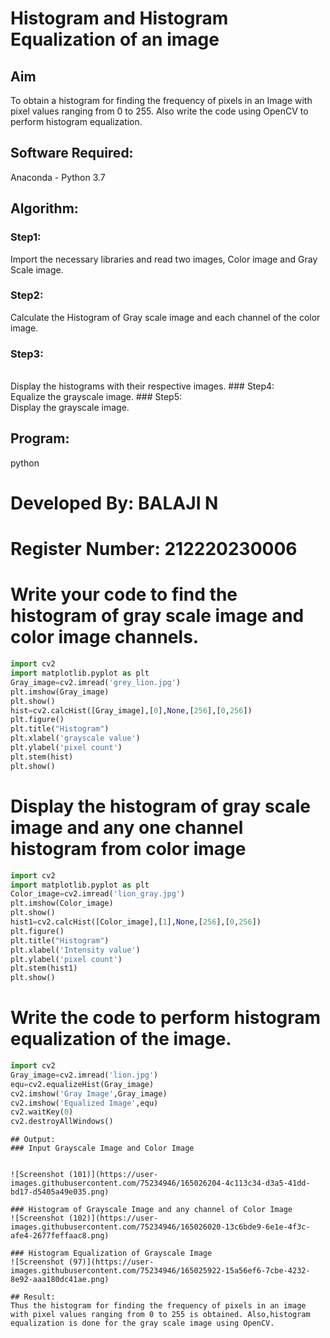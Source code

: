 # Histogram and Histogram Equalization of an image
## Aim
To obtain a histogram for finding the frequency of pixels in an Image with pixel values ranging from 0 to 255. Also write the code using OpenCV to perform histogram equalization.

## Software Required:
Anaconda - Python 3.7

## Algorithm:
### Step1:
Import the necessary libraries and read two images, Color image and Gray Scale image.

### Step2:
Calculate the Histogram of Gray scale image and each channel of the color image.

### Step3:
<br>
Display the histograms with their respective images.
### Step4:
<br>
Equalize the grayscale image.
### Step5:
<br>
Display the grayscale image.

## Program:
python
# Developed By: BALAJI N
# Register Number: 212220230006

# Write your code to find the histogram of gray scale image and color image channels.
```python
import cv2
import matplotlib.pyplot as plt
Gray_image=cv2.imread('grey_lion.jpg')
plt.imshow(Gray_image)
plt.show()
hist=cv2.calcHist([Gray_image],[0],None,[256],[0,256])
plt.figure()
plt.title("Histogram")
plt.xlabel('grayscale value')
plt.ylabel('pixel count')
plt.stem(hist)
plt.show()
```





# Display the histogram of gray scale image and any one channel histogram from color image
```python
import cv2
import matplotlib.pyplot as plt
Color_image=cv2.imread('lion_gray.jpg')
plt.imshow(Color_image)
plt.show()
hist1=cv2.calcHist([Color_image],[1],None,[256],[0,256])
plt.figure()
plt.title("Histogram")
plt.xlabel('Intensity value')
plt.ylabel('pixel count')
plt.stem(hist1)
plt.show()
```





# Write the code to perform histogram equalization of the image. 
```python
import cv2
Gray_image=cv2.imread('lion.jpg')
equ=cv2.equalizeHist(Gray_image)
cv2.imshow('Gray Image',Gray_image)
cv2.imshow('Equalized Image',equ)
cv2.waitKey(0)
cv2.destroyAllWindows()
```







```
## Output:
### Input Grayscale Image and Color Image


![Screenshot (101)](https://user-images.githubusercontent.com/75234946/165026204-4c113c34-d3a5-41dd-bd17-d5405a49e035.png)

### Histogram of Grayscale Image and any channel of Color Image
![Screenshot (102)](https://user-images.githubusercontent.com/75234946/165026020-13c6bde9-6e1e-4f3c-afe4-2677feffaac8.png)

### Histogram Equalization of Grayscale Image
![Screenshot (97)](https://user-images.githubusercontent.com/75234946/165025922-15a56ef6-7cbe-4232-8e92-aaa180dc41ae.png)

## Result: 
Thus the histogram for finding the frequency of pixels in an image with pixel values ranging from 0 to 255 is obtained. Also,histogram equalization is done for the gray scale image using OpenCV.
